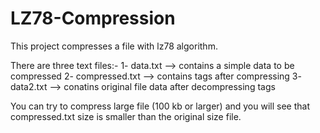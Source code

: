 # LZ78-Compression

This project compresses a file with lz78 algorithm.

There are three text files:-
1- data.txt       --> contains a simple data to be compressed
2- compressed.txt --> contains tags after compressing
3- data2.txt      --> conatins original file data after decompressing tags

You can try to compress large file (100 kb or larger) and you will see that compressed.txt size is smaller than the original size file.
